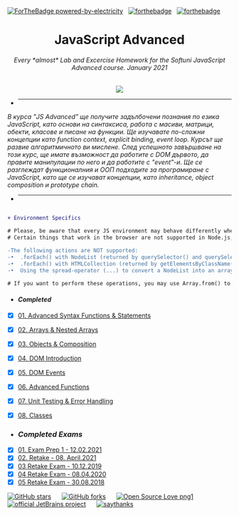 [![ForTheBadge powered-by-electricity](http://ForTheBadge.com/images/badges/powered-by-electricity.svg)](http://ForTheBadge.com)
&nbsp;
[![forthebadge](https://forthebadge.com/images/badges/gluten-free.svg)](https://forthebadge.com)
&nbsp;
[![forthebadge](https://forthebadge.com/images/badges/60-percent-of-the-time-works-every-time.svg)](https://forthebadge.com)

<h1 align="center">JavaScript Advanced</h1>
<h6 align="center">Every *almost* Lab and Excercise Homework for the Softuni JavaScript Advanced course. January 2021</h6>

<p align="center">
    <a href="https://softuni.bg/trainings/3217/js-advanced-january-2021">
        <img src="advance_javascript.jpg"/>
    </a>
</p>

- <hr/>

_В курса "JS Advanced" ще получите задълбочени познания по езика JavaScript, като основи на синтаксиса, работа с масиви, матрици, обекти, класове и писане на функции. Ще изучавате по-сложни концепции като function context, explicit binding, event loop. Курсът ще развие алгоритмичното ви мислене. След успешното завършване на този курс, ще имате възможност да работите с DOM дървото, да правите манипулации по него и да работите с "event"-и. Ще се разглеждат функционалния и ООП подходите за програмиране с JavaScript, като ще се изучават концепции, като inheritance, object composition и prototype chain._

- <hr/>

```diff

+ Environment Specifics

# Please, be aware that every JS environment may behave differently when executing code. 
# Certain things that work in the browser are not supported in Node.js, which is the environment used by Judge.

-The following actions are NOT supported:
-•	.forEach() with NodeList (returned by querySelector() and querySelectorAll())
-•	.forEach() with HTMLCollection (returned by getElementsByClassName() and element.children)
-•	Using the spread-operator (...) to convert a NodeList into an array

# If you want to perform these operations, you may use Array.from() to first convert the collection into an array.


```

- <h4><i>Completed</i></h4>

- [x] [01. Advanced Syntax Functions & Statements](01%20Advanecd%20Syntax%20Functions%20and%20Statements)
- [x] [02. Arrays & Nested Arrays](02%20Arrays%20and%20Nested%20Arrays)
- [x] [03. Objects & Composition](03%20Objects%20and%20Composition)
- [x] [04. DOM Introduction](04%20DOM%20Introduction)
- [x] [05. DOM Events](05%20DOM%20Events)
- [x] [06. Advanced Functions](06%20Advanced%20Functions)
- [x] [07. Unit Testing & Error Handling](07%20Unit%20Testing%20&%20Error%20Handling)
- [x] [08. Classes](08%20Classes)


- <h3><i>Completed Exams</i></h3>
- [x] [01. Exam Prep 1 - 12.02.2021](10%20Exams/01%20JS%20Advanced%20-%20Exam%20Prep%201%20-%2012.02.2021)
- [x] [02. Retake - 08. April.2021](10%20Exams/02%20JS%20Advanced%20Retake%20-%2008%20April%202020)
- [x] [03 Retake Exam - 10.12.2019](10%20Exams/03%20Retake%20Exam%20-%2010.12.2019)
- [x] [04 Retake Exam - 08.04.2020](10%20Exams/04%20Retake%20Exam%20-%2008.04.2020)
- [x] [05 Retake Exam - 30.08.2018](10%20Exams/05%20Retake%20Exam%20-%2030.08.2018)

[![GitHub stars](https://img.shields.io/github/stars/Sineastra/JS-Advanced-January-2021.svg?style=social&label=Star&maxAge=2592000)](https://github.com/Sineastra/JS-Advanced-January-2021/stargazers)
&nbsp;&nbsp;&nbsp;&nbsp;
[![GitHub forks](https://img.shields.io/github/forks/Sineastra/JS-Advanced-January-2021.svg?style=social&label=Fork&maxAge=2592000)](https://github.com/Sineastra/JS-Advanced-January-2021/network/members)
&nbsp;&nbsp;&nbsp;&nbsp;
[![Open Source Love png1](https://badges.frapsoft.com/os/v1/open-source.png?v=103)](https://github.com/ellerbrock/open-source-badges/)
&nbsp;&nbsp;&nbsp;&nbsp;
[![official JetBrains project](http://jb.gg/badges/official.svg)](https://confluence.jetbrains.com/display/ALL/JetBrains+on+GitHub)
&nbsp;&nbsp;&nbsp;&nbsp;
[![saythanks](https://img.shields.io/badge/say-thanks-ff69b4.svg)](https://saythanks.io/to/lord.of.light.0002%40gmail.com)
&nbsp;&nbsp;&nbsp;&nbsp;
